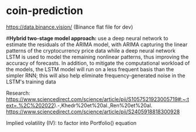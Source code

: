 # coin-prediction

https://data.binance.vision/ (Binance flat file for dev)

#**Hybrid two-stage model approach:**
use a deep neural network to estimate the residuals of the ARIMA model, with ARIMA capturing the linear patterns of the cryptocurrency price data while a deep neural network LSTM is used to model the remaining nonlinear patterns, thus improving the accuracy of forecasts. In addition, to mitigate the computational workload of the models, the LSTM model will run on a less frequent basis than the simpler RNN; this will also help eliminate frequency-generated noise in the LSTM's training data

Research:
https://www.sciencedirect.com/science/article/pii/S1057521923005719#:~:text=.%2C%202022).-,Khedr%20et%20al.,Ren%20et%20al.
https://www.sciencedirect.com/science/article/pii/S2405918818300928

Implied volatility (IV): to factor into Portfolio() equation
